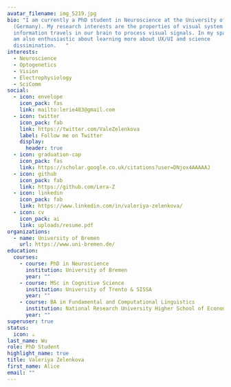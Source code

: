 ```yaml
---
avatar_filename: img_5219.jpg
bio: "I am currently a PhD student in Neuroscience at the University of Bremen
  (Germany). My research interests are the properties of visual system and how
  information travels in our brain to process visual signals. In my spare time I
  am also enthusiastic about learning more about UX/UI and science
  dissimination.   "
interests:
  - Neuroscience
  - Optogenetics
  - Vision
  - Electrophysiology
  - SciComm
social:
  - icon: envelope
    icon_pack: fas
    link: mailto:lerie483@gmail.com
  - icon: twitter
    icon_pack: fab
    link: https://twitter.com/ValeZelenkova
    label: Follow me on Twitter
    display:
      header: true
  - icon: graduation-cap
    icon_pack: fas
    link: https://scholar.google.co.uk/citations?user=DNjox4AAAAAJ
  - icon: github
    icon_pack: fab
    link: https://github.com/Lera-Z
  - icon: linkedin
    icon_pack: fab
    link: https://www.linkedin.com/in/valeriya-zelenkova/
  - icon: cv
    icon_pack: ai
    link: uploads/resume.pdf
organizations:
  - name: University of Bremen
    url: https://www.uni-bremen.de/
education:
  courses:
    - course: PhD in Neuroscience
      institution: University of Bremen
      year: ""
    - course: MSc in Cognitive Science
      institution: University of Trento & SISSA
      year: ""
    - course: BA in Fundamental and Computational Linguistics
      institution: National Research University Higher School of Economics
      year: ""
superuser: true
status:
  icon: ☕️
last_name: Wu
role: PhD Student
highlight_name: true
title: Valeriya Zelenkova
first_name: Alice
email: ""
---
```


